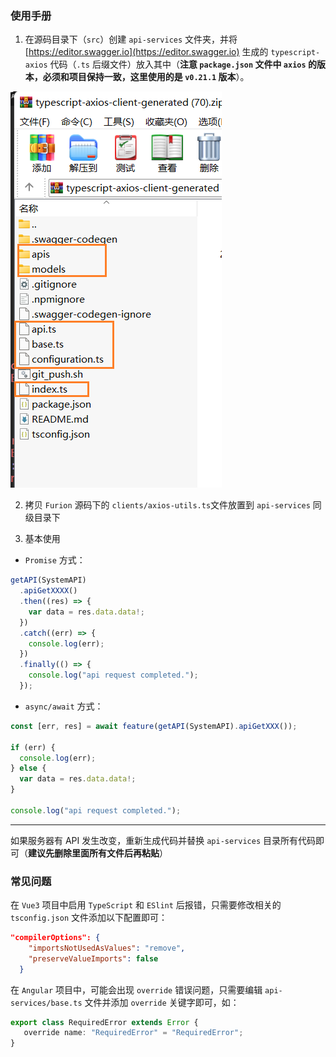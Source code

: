 ### 使用手册

1. 在源码目录下（`src`）创建 `api-services` 文件夹，并将 [https://editor.swagger.io](https://editor.swagger.io) 生成的 `typescript-axios` 代码（`.ts` 后缀文件）放入其中（**注意 `package.json` 文件中 `axios` 的版本，必须和项目保持一致，这里使用的是 `v0.21.1` 版本**）。

![](./swagger-editor.png)

2. 拷贝 `Furion` 源码下的 `clients/axios-utils.ts`文件放置到 `api-services` 同级目录下

3. 基本使用

- `Promise` 方式：

```ts
getAPI(SystemAPI)
  .apiGetXXXX()
  .then((res) => {
    var data = res.data.data!;
  })
  .catch((err) => {
    console.log(err);
  })
  .finally(() => {
    console.log("api request completed.");
  });
```

- `async/await` 方式：

```ts
const [err, res] = await feature(getAPI(SystemAPI).apiGetXXX());

if (err) {
  console.log(err);
} else {
  var data = res.data.data!;
}

console.log("api request completed.");
```

---

如果服务器有 API 发生改变，重新生成代码并替换 `api-services` 目录所有代码即可（**建议先删除里面所有文件后再粘贴**）

### 常见问题

在 `Vue3` 项目中启用 `TypeScript` 和 `ESlint` 后报错，只需要修改相关的 `tsconfig.json` 文件添加以下配置即可：

```json
"compilerOptions": {
    "importsNotUsedAsValues": "remove",
    "preserveValueImports": false
  }
```

在 `Angular` 项目中，可能会出现 `override` 错误问题，只需要编辑 `api-services/base.ts` 文件并添加 `override` 关键字即可，如：

```ts
export class RequiredError extends Error {
   override name: "RequiredError" = "RequiredError";
}
```